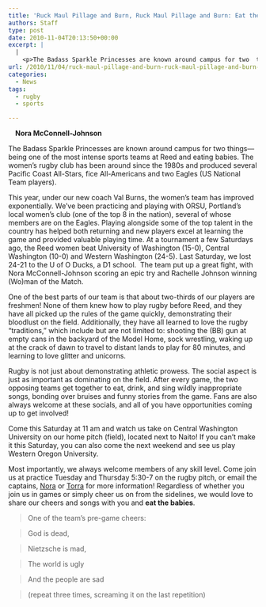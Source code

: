 ```yaml
---
title: 'Ruck Maul Pillage and Burn, Ruck Maul Pillage and Burn: Eat the Babies!'
authors: Staff
type: post
date: 2010-11-04T20:13:50+00:00
excerpt: |
  |
    <p>The Badass Sparkle Princesses are known around campus for two  things—being one of the most intense sports teams at Reed and eating  babies. The women’s rugby club has been around since the 1980s</p>
url: /2010/11/04/ruck-maul-pillage-and-burn-ruck-maul-pillage-and-burn-eat-the-babies/
categories:
  - News
tags:
  - rugby
  - sports

---
```

**[<img class="size-full wp-image-443 alignright" style="margin: 7px;" title="rugby" src="https://i1.wp.com/www.reedquest.org/wp-content/uploads/2010/11/rugby.jpg?resize=252%2C152" alt="" data-recalc-dims="1" />][1]Nora McConnell-Johnson**

The Badass Sparkle Princesses are known around campus for two things—being one of the most intense sports teams at Reed and eating babies. The women’s rugby club has been around since the 1980s and produced several Pacific Coast All-Stars, fice All-Americans and two Eagles (US National Team players).

This year, under our new coach Val Burns, the women’s team has improved exponentially. We’ve been practicing and playing with ORSU, Portland’s local women’s club (one of the top 8 in the nation), several of whose members are on the Eagles. Playing alongside some of the top talent in the country has helped both returning and new players excel at learning the game and provided valuable playing time. At a tournament a few Saturdays ago, the Reed women beat University of Washington (15-0), Central Washington (10-0) and Western Washington (24-5). Last Saturday, we lost 24-21 to the U of O Ducks, a D1 school.  The team put up a great fight, with Nora McConnell-Johnson scoring an epic try and Rachelle Johnson winning (Wo)man of the Match.

One of the best parts of our team is that about two-thirds of our players are freshmen! None of them knew how to play rugby before Reed, and they have all picked up the rules of the game quickly, demonstrating their bloodlust on the field. Additionally, they have all learned to love the rugby “traditions,” which include but are not limited to: shooting the (BB) gun at empty cans in the backyard of the Model Home, sock wrestling, waking up at the crack of dawn to travel to distant lands to play for 80 minutes, and learning to love glitter and unicorns.

Rugby is not just about demonstrating athletic prowess. The social aspect is just as important as dominating on the field. After every game, the two opposing teams get together to eat, drink, and sing wildly inappropriate songs, bonding over bruises and funny stories from the game. Fans are also always welcome at these socials, and all of you have opportunities coming up to get involved!

Come this Saturday at 11 am and watch us take on Central Washington University on our home pitch (field), located next to Naito! If you can’t make it this Saturday, you can also come the next weekend and see us play Western Oregon University.

Most importantly, we always welcome members of any skill level. Come join us at practice Tuesday and Thursday 5:30-7 on the rugby pitch, or email the captains, [Nora][2] or [Torra][3] for more information! Regardless of whether you join us in games or simply cheer us on from the sidelines, we would love to share our cheers and songs with you and **eat the babies**.

> One of the team’s pre-game cheers:
  
> God is dead,
  
> Nietzsche is mad,
  
> The world is ugly
  
> And the people are sad
  
> (repeat three times, screaming it on the last repetition)

 [1]: https://i1.wp.com/www.reedquest.org/wp-content/uploads/2010/11/rugby.jpg
 [2]: mailto:nmcconne@reed
 [3]: mailto:tspillan@reed